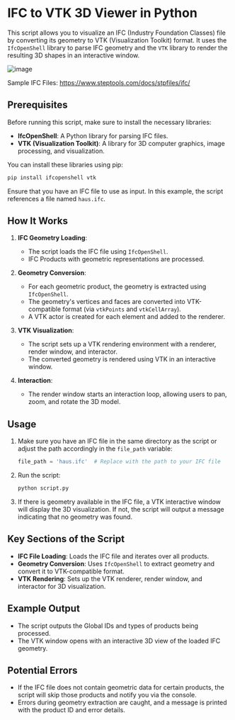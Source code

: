 # IFC to VTK 3D Viewer in Python

This script allows you to visualize an IFC (Industry Foundation Classes) file by converting its geometry to VTK (Visualization Toolkit) format. It uses the `IfcOpenShell` library to parse IFC geometry and the `VTK` library to render the resulting 3D shapes in an interactive window.

![image](https://github.com/user-attachments/assets/fb6078f0-facf-4f09-bcfb-a0ce85213208)

Sample IFC Files: https://www.steptools.com/docs/stpfiles/ifc/

## Prerequisites

Before running this script, make sure to install the necessary libraries:

- **IfcOpenShell**: A Python library for parsing IFC files.
- **VTK (Visualization Toolkit)**: A library for 3D computer graphics, image processing, and visualization.

You can install these libraries using pip:

```bash
pip install ifcopenshell vtk
```

Ensure that you have an IFC file to use as input. In this example, the script references a file named `haus.ifc`.

## How It Works

1. **IFC Geometry Loading**:
    - The script loads the IFC file using `IfcOpenShell`.
    - IFC Products with geometric representations are processed.
  
2. **Geometry Conversion**:
    - For each geometric product, the geometry is extracted using `IfcOpenShell`.
    - The geometry's vertices and faces are converted into VTK-compatible format (via `vtkPoints` and `vtkCellArray`).
    - A VTK actor is created for each element and added to the renderer.

3. **VTK Visualization**:
    - The script sets up a VTK rendering environment with a renderer, render window, and interactor.
    - The converted geometry is rendered using VTK in an interactive window.
  
4. **Interaction**:
    - The render window starts an interaction loop, allowing users to pan, zoom, and rotate the 3D model.

## Usage

1. Make sure you have an IFC file in the same directory as the script or adjust the path accordingly in the `file_path` variable:
   ```python
   file_path = 'haus.ifc'  # Replace with the path to your IFC file
   ```

2. Run the script:
   ```bash
   python script.py
   ```

3. If there is geometry available in the IFC file, a VTK interactive window will display the 3D visualization. If not, the script will output a message indicating that no geometry was found.

## Key Sections of the Script

- **IFC File Loading**: Loads the IFC file and iterates over all products.
- **Geometry Conversion**: Uses `IfcOpenShell` to extract geometry and convert it to VTK-compatible format.
- **VTK Rendering**: Sets up the VTK renderer, render window, and interactor for 3D visualization.

## Example Output

- The script outputs the Global IDs and types of products being processed.
- The VTK window opens with an interactive 3D view of the loaded IFC geometry.

## Potential Errors

- If the IFC file does not contain geometric data for certain products, the script will skip those products and notify you via the console.
- Errors during geometry extraction are caught, and a message is printed with the product ID and error details.
